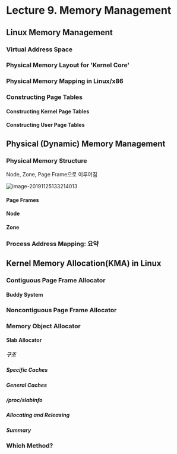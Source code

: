# Lecture 9. Memory Management

## Linux Memory Management

### Virtual Address Space

### Physical Memory Layout for 'Kernel Core'

### Physical Memory Mapping in Linux/x86

### Constructing Page Tables

#### Constructing Kernel Page Tables

#### Constructing User Page Tables

## Physical (Dynamic) Memory Management

### Physical Memory Structure

Node, Zone, Page Frame으로 이루어짐

![image-20191125133214013](C:\Users\KJH\AppData\Roaming\Typora\typora-user-images\image-20191125133214013.png)

#### Page Frames

#### Node

#### Zone

### Process Address Mapping: 요약

## Kernel Memory Allocation(KMA) in Linux

### Contiguous Page Frame Allocator

#### Buddy System

### Noncontiguous Page Frame Allocator

### Memory Object Allocator

#### Slab Allocator

##### 구조

##### Specific Caches

##### General Caches

##### /proc/slabinfo

##### Allocating and Releasing

##### Summary

### Which Method?

